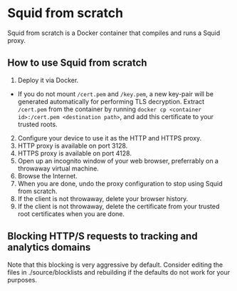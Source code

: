 # Squid from scratch

Squid from scratch is a Docker container that compiles and runs a Squid proxy.

## How to use Squid from scratch

1. Deploy it via Docker.
  - If you do not mount `/cert.pem` and `/key.pem`, a new key-pair will be
    generated automatically for performing TLS decryption. Extract `/cert.pem`
    from the container by running
    `docker cp <container id>:/cert.pem <destination path>`, and add this
    certificate to your trusted roots.
2. Configure your device to use it as the HTTP and HTTPS proxy.
  1. HTTP proxy is available on port 3128.
  2. HTTPS proxy is available on port 4128.
3. Open up an incognito window of your web browser, preferrably on a
   throwaway virtual machine.
4. Browse the Internet.
5. When you are done, undo the proxy configuration to stop using Squid from scratch.
6. If the client is not throwaway, delete your browser history.
7. If the client is not throwaway, delete the certificate from your trusted
   root certificates when you are done.

## Blocking HTTP/S requests to tracking and analytics domains

Note that this blocking is very aggressive by default. Consider editing the files in ./source/blocklists and rebuilding if the defaults do not work for your purposes.
